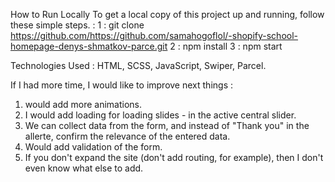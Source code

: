 How to Run Locally
To get a local copy of this project up and running, follow these simple steps. :
1 :
git clone https://github.com/https://github.com/samahogoflol/-shopify-school-homepage-denys-shmatkov-parce.git
2 : 
npm install
3 : 
npm start 

Technologies Used :
HTML, SCSS, JavaScript, Swiper, Parcel.

If I had more time, I would like to improve next things : 
1. would add more animations.
2. I would add loading for loading slides - in the active central slider.
3. We can collect data from the form, and instead of "Thank you" in the allerte, confirm the relevance of the entered data.
4. Would add validation of the form.
5. If you don't expand the site (don't add routing, for example), then I don't even know what else to add.
